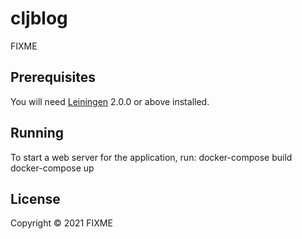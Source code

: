 # cljblog

FIXME

## Prerequisites

You will need [Leiningen][] 2.0.0 or above installed.

[leiningen]: https://github.com/technomancy/leiningen

## Running

To start a web server for the application, run:
    docker-compose build
    docker-compose up

## License

Copyright © 2021 FIXME
